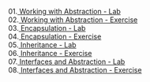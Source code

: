 01.<a href="https://github.com/HristoShabanakov/CSharp-ADVANCED-January2019/tree/master/C%23%20OOP/01.Working%20with%20Abstraction%20-%20Lab"> Working with Abstraction - Lab </a><br>
02.<a href="https://github.com/HristoShabanakov/CSharp-ADVANCED-January2019/tree/master/C%23%20OOP/02.Working%20with%20Abstraction%20-%20Exercise"> Working with Abstraction - Exercise </a><br>
03.<a href="https://github.com/HristoShabanakov/CSharp-ADVANCED-January2019/tree/master/C%23%20OOP/03.Encapsulation%20-%20Lab"> Encapsulation - Lab </a><br>
04.<a href="https://github.com/HristoShabanakov/CSharp-ADVANCED-January2019/tree/master/C%23%20OOP/04.Encapsulation%20-%20Exercise"> Encapsulation - Exercise </a><br>
05.<a href="https://github.com/HristoShabanakov/CSharp-ADVANCED-January2019/tree/master/C%23%20OOP/05.Inheritance%20-%20Lab"> Inheritance - Lab </a><br>
06.<a href="https://github.com/HristoShabanakov/CSharp-ADVANCED-January2019/tree/master/C%23%20OOP/06.Inheritance%20-%20Exercise"> Inheritance - Exercise </a><br>
07.<a href="https://github.com/HristoShabanakov/CSharp-ADVANCED-January2019/tree/master/C%23%20OOP/07.Interfaces%20and%20Abstraction%20-%20Lab"> Interfaces and Abstraction - Lab </a><br>
08.<a href="https://github.com/HristoShabanakov/CSharp-ADVANCED-January2019/tree/master/C%23%20OOP/08.Interfaces%20and%20Abstraction%20-%20Exercise"> Interfaces and Abstraction - Exercise </a><br> 
